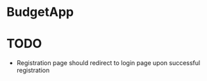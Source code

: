 # BudgetApp

# TODO 
- Registration page should redirect to login page upon successful registration
